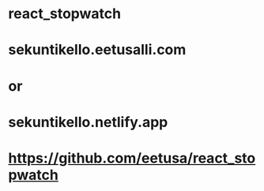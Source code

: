 # react_stopwatch
# sekuntikello.eetusalli.com 
# or
# sekuntikello.netlify.app
# https://github.com/eetusa/react_stopwatch
